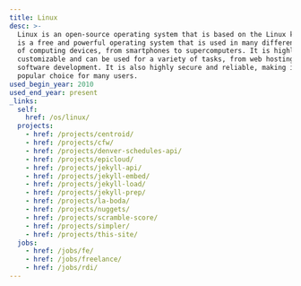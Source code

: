 ```yaml
---
title: Linux
desc: >-
  Linux is an open-source operating system that is based on the Linux kernel. It
  is a free and powerful operating system that is used in many different types
  of computing devices, from smartphones to supercomputers. It is highly
  customizable and can be used for a variety of tasks, from web hosting to
  software development. It is also highly secure and reliable, making it a
  popular choice for many users.
used_begin_year: 2010
used_end_year: present
_links:
  self:
    href: /os/linux/
  projects:
    - href: /projects/centroid/
    - href: /projects/cfw/
    - href: /projects/denver-schedules-api/
    - href: /projects/epicloud/
    - href: /projects/jekyll-api/
    - href: /projects/jekyll-embed/
    - href: /projects/jekyll-load/
    - href: /projects/jekyll-prep/
    - href: /projects/la-boda/
    - href: /projects/nuggets/
    - href: /projects/scramble-score/
    - href: /projects/simpler/
    - href: /projects/this-site/
  jobs:
    - href: /jobs/fe/
    - href: /jobs/freelance/
    - href: /jobs/rdi/
---
```

